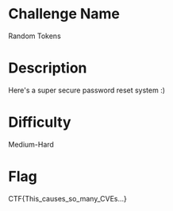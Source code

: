 # Challenge Name
Random Tokens


# Description
Here's a super secure password reset system :)

# Difficulty
Medium-Hard

# Flag
CTF{This_causes_so_many_CVEs...}
